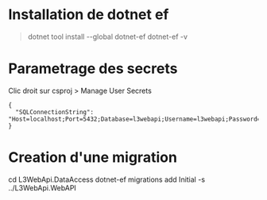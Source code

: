 # Installation de dotnet ef
> dotnet tool install --global dotnet-ef
> dotnet-ef -v
# Parametrage des secrets
Clic droit sur csproj > Manage User Secrets
```
{
  "SQLConnectionString": "Host=localhost;Port=5432;Database=l3webapi;Username=l3webapi;Password=PASSWORD"
}
```

# Creation d'une migration
cd L3WebApi.DataAccess
dotnet-ef migrations add Initial -s ../L3WebApi.WebAPI